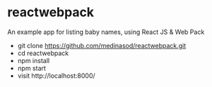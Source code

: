 # reactwebpack
An example app for listing baby names, using React JS &amp; Web Pack

* git clone https://github.com/medinasod/reactwebpack.git
* cd reactwebpack
* npm install
* npm start
* visit http://localhost:8000/
